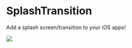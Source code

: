 SplashTransition
================

Add a splash screen/transition to your iOS apps!

[![](http://farm3.static.flickr.com/2385/5717024221_aae2bd06b8.jpg)](http://farm3.static.flickr.com/2385/5717024221_aae2bd06b8.jpg)